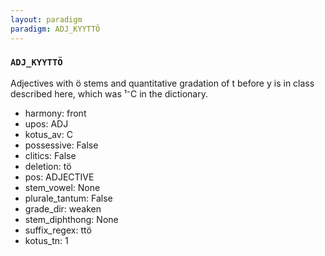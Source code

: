 ```yaml
---
layout: paradigm
paradigm: ADJ_KYYTTÖ
---
```

### ` ADJ_KYYTTÖ `

Adjectives with ö stems and quantitative gradation of t before y is in class described here, which was ¹⁻C in the dictionary.
* harmony: front
* upos: ADJ
* kotus_av: C
* possessive: False
* clitics: False
* deletion: tö
* pos: ADJECTIVE
* stem_vowel: None
* plurale_tantum: False
* grade_dir: weaken
* stem_diphthong: None
* suffix_regex: ttö
* kotus_tn: 1
